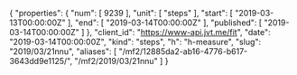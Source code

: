 {
  "properties": {
    "num": [
      9239
    ],
    "unit": [
      "steps"
    ],
    "start": [
      "2019-03-13T00:00:00Z"
    ],
    "end": [
      "2019-03-14T00:00:00Z"
    ],
    "published": [
      "2019-03-14T00:00:00Z"
    ]
  },
  "client_id": "https://www-api.jvt.me/fit",
  "date": "2019-03-14T00:00:00Z",
  "kind": "steps",
  "h": "h-measure",
  "slug": "2019/03/21nnu",
  "aliases": [
    "/mf2/12885da2-ab16-4776-b617-3643dd9e1125/",
    "/mf2/2019/03/21nnu"
  ]
}
